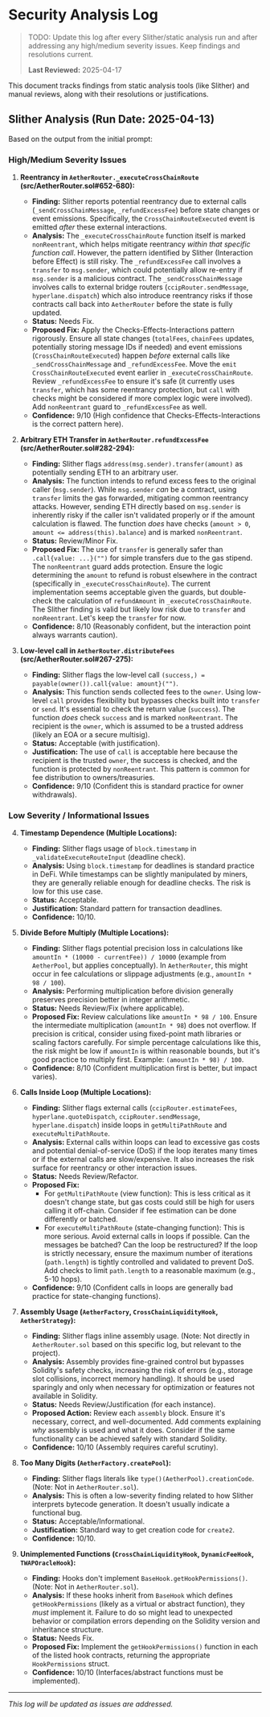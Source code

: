 # Security Analysis Log

> TODO: Update this log after every Slither/static analysis run and after addressing any high/medium severity issues. Keep findings and resolutions current.
> 
> **Last Reviewed:** 2025-04-17


This document tracks findings from static analysis tools (like Slither) and manual reviews, along with their resolutions or justifications.

## Slither Analysis (Run Date: 2025-04-13)

Based on the output from the initial prompt:

### High/Medium Severity Issues

1.  **Reentrancy in `AetherRouter._executeCrossChainRoute` (src/AetherRouter.sol#652-680):**
    *   **Finding:** Slither reports potential reentrancy due to external calls (`_sendCrossChainMessage`, `_refundExcessFee`) before state changes or event emissions. Specifically, the `CrossChainRouteExecuted` event is emitted *after* these external interactions.
    *   **Analysis:** The `_executeCrossChainRoute` function itself is marked `nonReentrant`, which helps mitigate reentrancy *within that specific function call*. However, the pattern identified by Slither (Interaction before Effect) is still risky. The `_refundExcessFee` call involves a `transfer` to `msg.sender`, which could potentially allow re-entry if `msg.sender` is a malicious contract. The `_sendCrossChainMessage` involves calls to external bridge routers (`ccipRouter.sendMessage`, `hyperlane.dispatch`) which also introduce reentrancy risks if those contracts call back into `AetherRouter` before the state is fully updated.
    *   **Status:** Needs Fix.
    *   **Proposed Fix:** Apply the Checks-Effects-Interactions pattern rigorously. Ensure all state changes (`totalFees`, `chainFees` updates, potentially storing message IDs if needed) and event emissions (`CrossChainRouteExecuted`) happen *before* external calls like `_sendCrossChainMessage` and `_refundExcessFee`. Move the `emit CrossChainRouteExecuted` event earlier in `_executeCrossChainRoute`. Review `_refundExcessFee` to ensure it's safe (it currently uses `transfer`, which has some reentrancy protection, but `call` with checks might be considered if more complex logic were involved). Add `nonReentrant` guard to `_refundExcessFee` as well.
    *   **Confidence:** 9/10 (High confidence that Checks-Effects-Interactions is the correct pattern here).

2.  **Arbitrary ETH Transfer in `AetherRouter.refundExcessFee` (src/AetherRouter.sol#282-294):**
    *   **Finding:** Slither flags `address(msg.sender).transfer(amount)` as potentially sending ETH to an arbitrary user.
    *   **Analysis:** The function intends to refund excess fees to the original caller (`msg.sender`). While `msg.sender` *can* be a contract, using `transfer` limits the gas forwarded, mitigating common reentrancy attacks. However, sending ETH directly based on `msg.sender` is inherently risky if the caller isn't validated properly or if the amount calculation is flawed. The function *does* have checks (`amount > 0`, `amount <= address(this).balance`) and is marked `nonReentrant`.
    *   **Status:** Review/Minor Fix.
    *   **Proposed Fix:** The use of `transfer` is generally safer than `.call{value: ...}("")` for simple transfers due to the gas stipend. The `nonReentrant` guard adds protection. Ensure the logic determining the `amount` to refund is robust elsewhere in the contract (specifically in `_executeCrossChainRoute`). The current implementation seems acceptable given the guards, but double-check the calculation of `refundAmount` in `_executeCrossChainRoute`. The Slither finding is valid but likely low risk due to `transfer` and `nonReentrant`. Let's keep the `transfer` for now.
    *   **Confidence:** 8/10 (Reasonably confident, but the interaction point always warrants caution).

3.  **Low-level call in `AetherRouter.distributeFees` (src/AetherRouter.sol#267-275):**
    *   **Finding:** Slither flags the low-level call `(success,) = payable(owner()).call{value: amount}("")`.
    *   **Analysis:** This function sends collected fees to the `owner`. Using low-level `call` provides flexibility but bypasses checks built into `transfer` or `send`. It's essential to check the return value (`success`). The function *does* check `success` and is marked `nonReentrant`. The recipient is the `owner`, which is assumed to be a trusted address (likely an EOA or a secure multisig).
    *   **Status:** Acceptable (with justification).
    *   **Justification:** The use of `call` is acceptable here because the recipient is the trusted `owner`, the success is checked, and the function is protected by `nonReentrant`. This pattern is common for fee distribution to owners/treasuries.
    *   **Confidence:** 9/10 (Confident this is standard practice for owner withdrawals).

### Low Severity / Informational Issues

4.  **Timestamp Dependence (Multiple Locations):**
    *   **Finding:** Slither flags usage of `block.timestamp` in `_validateExecuteRouteInput` (deadline check).
    *   **Analysis:** Using `block.timestamp` for deadlines is standard practice in DeFi. While timestamps can be slightly manipulated by miners, they are generally reliable enough for deadline checks. The risk is low for this use case.
    *   **Status:** Acceptable.
    *   **Justification:** Standard pattern for transaction deadlines.
    *   **Confidence:** 10/10.

5.  **Divide Before Multiply (Multiple Locations):**
    *   **Finding:** Slither flags potential precision loss in calculations like `amountIn * (10000 - currentFee)) / 10000` (example from `AetherPool`, but applies conceptually). In `AetherRouter`, this might occur in fee calculations or slippage adjustments (e.g., `amountIn * 98 / 100`).
    *   **Analysis:** Performing multiplication before division generally preserves precision better in integer arithmetic.
    *   **Status:** Needs Review/Fix (where applicable).
    *   **Proposed Fix:** Review calculations like `amountIn * 98 / 100`. Ensure the intermediate multiplication (`amountIn * 98`) does not overflow. If precision is critical, consider using fixed-point math libraries or scaling factors carefully. For simple percentage calculations like this, the risk might be low if `amountIn` is within reasonable bounds, but it's good practice to multiply first. Example: `(amountIn * 98) / 100`.
    *   **Confidence:** 8/10 (Confident multiplication first is better, but impact varies).

6.  **Calls Inside Loop (Multiple Locations):**
    *   **Finding:** Slither flags external calls (`ccipRouter.estimateFees`, `hyperlane.quoteDispatch`, `ccipRouter.sendMessage`, `hyperlane.dispatch`) inside loops in `getMultiPathRoute` and `executeMultiPathRoute`.
    *   **Analysis:** External calls within loops can lead to excessive gas costs and potential denial-of-service (DoS) if the loop iterates many times or if the external calls are slow/expensive. It also increases the risk surface for reentrancy or other interaction issues.
    *   **Status:** Needs Review/Refactor.
    *   **Proposed Fix:**
        *   For `getMultiPathRoute` (view function): This is less critical as it doesn't change state, but gas costs could still be high for users calling it off-chain. Consider if fee estimation can be done differently or batched.
        *   For `executeMultiPathRoute` (state-changing function): This is more serious. Avoid external calls in loops if possible. Can the messages be batched? Can the loop be restructured? If the loop is strictly necessary, ensure the maximum number of iterations (`path.length`) is tightly controlled and validated to prevent DoS. Add checks to limit `path.length` to a reasonable maximum (e.g., 5-10 hops).
    *   **Confidence:** 9/10 (Confident calls in loops are generally bad practice for state-changing functions).

7.  **Assembly Usage (`AetherFactory`, `CrossChainLiquidityHook`, `AetherStrategy`):**
    *   **Finding:** Slither flags inline assembly usage. (Note: Not directly in `AetherRouter.sol` based on this specific log, but relevant to the project).
    *   **Analysis:** Assembly provides fine-grained control but bypasses Solidity's safety checks, increasing the risk of errors (e.g., storage slot collisions, incorrect memory handling). It should be used sparingly and only when necessary for optimization or features not available in Solidity.
    *   **Status:** Needs Review/Justification (for each instance).
    *   **Proposed Action:** Review each `assembly` block. Ensure it's necessary, correct, and well-documented. Add comments explaining *why* assembly is used and what it does. Consider if the same functionality can be achieved safely with standard Solidity.
    *   **Confidence:** 10/10 (Assembly requires careful scrutiny).

8.  **Too Many Digits (`AetherFactory.createPool`):**
    *   **Finding:** Slither flags literals like `type()(AetherPool).creationCode`. (Note: Not in `AetherRouter.sol`).
    *   **Analysis:** This is often a low-severity finding related to how Slither interprets bytecode generation. It doesn't usually indicate a functional bug.
    *   **Status:** Acceptable/Informational.
    *   **Justification:** Standard way to get creation code for `create2`.
    *   **Confidence:** 10/10.

9.  **Unimplemented Functions (`CrossChainLiquidityHook`, `DynamicFeeHook`, `TWAPOracleHook`):**
    *   **Finding:** Hooks don't implement `BaseHook.getHookPermissions()`. (Note: Not in `AetherRouter.sol`).
    *   **Analysis:** If these hooks inherit from `BaseHook` which defines `getHookPermissions` (likely as a virtual or abstract function), they *must* implement it. Failure to do so might lead to unexpected behavior or compilation errors depending on the Solidity version and inheritance structure.
    *   **Status:** Needs Fix.
    *   **Proposed Fix:** Implement the `getHookPermissions()` function in each of the listed hook contracts, returning the appropriate `HookPermissions` struct.
    *   **Confidence:** 10/10 (Interfaces/abstract functions must be implemented).

---
*This log will be updated as issues are addressed.*
